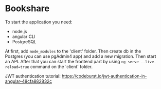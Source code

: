 # Bookshare

To start the application you need:
- node.js
- angular CLI
- PostgreSQL

At first, add `node_modules` to the 'client' folder.
Then create db in the Postgres (you can use pgAdmin4 app) and add a new migration. Then start an API.
After that you can start the frontend part by using `ng serve --live-reload=true` command on the 'client' folder.

JWT authentication tutorial: https://codeburst.io/jwt-authentication-in-angular-48cfa882832c